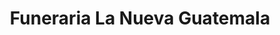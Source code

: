---
title: "Funeraria La Nueva Guatemala"
url: /san-miguel/funeraria-la-nueva-guatemala/
shop: Bestattungen
---